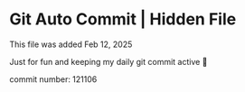 # Git Auto Commit | Hidden File

This file was added Feb 12, 2025

Just for fun and keeping my daily git commit active 🤪

commit number: 121106
